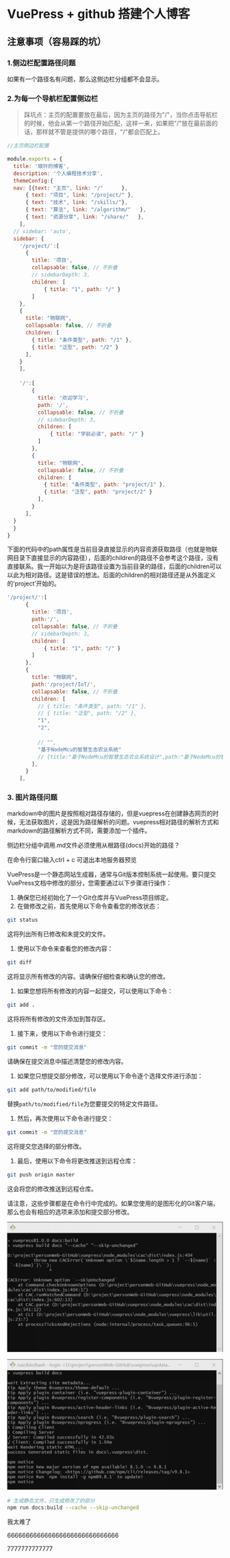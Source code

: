 # VuePress + github 搭建个人博客

## 注意事项（容易踩的坑）

### 1.侧边栏配置路径问题

如果有一个路径名有问题，那么这侧边栏分组都不会显示。

### 2.为每一个导航栏配置侧边栏

> 踩坑点：主页的配置要放在最后，因为主页的路径为"/"，当你点击导航栏的时候，他会从第一个路径开始匹配，这样一来，如果把"/"放在最前面的话，那样就不管是提供的哪个路径，"/"都会匹配上。

```js
//主页侧边栏配置
```



```js
module.exports = {
  title: '琅玕的博客',
  description: '个人编程技术分享',
  themeConfig:{
  nav: [{text: "主页", link: "/"      },
      { text: "项目", link: "/project/" },
      { text: "技术", link: "/skills/"},
      { text: "算法", link: "/algorithm/"   },
      { text: "资源分享", link: "/share/"   },
    ],
  // sidebar: 'auto',
  sidebar: {
    '/project/':[
      {
        title: '项目',
        collapsable: false, // 不折叠
        // sidebarDepth: 3,
        children: [
            { title: "1", path: "/" }
        ]
    },
    {
      title: "物联网",
      collapsable: false, // 不折叠
      children: [
        { title: "条件类型", path: "/1" },
        { title: "泛型", path: "/2" }
      ],
    }
    ],

    '/':[
        {
          title: '欢迎学习',
          path: '/',
          collapsable: false, // 不折叠
          // sidebarDepth: 3,
          children: [
              { title: "学前必读", path: "/" }
          ]
        },
        {
          title: "物联网",
          collapsable: false, // 不折叠
          children: [
            { title: "条件类型", path: "project/1" },
            { title: "泛型", path: "project/2" }
          ],
        }
      ],
  }
  } 
}


```

下面的代码中的path属性是当前目录直接显示的内容资源获取路径（也就是物联网目录下直接显示的内容路径），后面的children的路径不会参考这个路径，没有直接联系。我一开始以为是将该路径设置为当前目录的路径，后面的children可以以此为相对路径。这是错误的想法。后面的children的相对路径还是从外面定义的‘project’开始的。

```js
'/project/':[
      {
        title: '项目',
        path:'/',
        collapsable: false, // 不折叠
        // sidebarDepth: 3,
        children: [
            { title: "1", path: "/" }
        ]
      },
      {
        title: "物联网",
        path:'/project/IoT/',
        collapsable: false, // 不折叠
        children: [
          // { title: "条件类型", path: "/1" },
          // { title: "泛型", path: "/2" },
          "1",
          "2",

          // "",
          "基于NodeMcu的智慧生态农业系统"
          // {title:"基于NodeMcu的智慧生态农业系统设计",path:"基于NodeMcu的智慧生态农业系统设计"}
        ],
      }
    ],
```



### 3. 图片路径问题

markdown中的图片是按照相对路径存储的，但是vuepress在创建静态网页的时候，无法获取图片，这是因为路径解析的问题。vuepress相对路径的解析方式和markdown的路径解析方式不同，需要添加一个插件。



侧边栏分组中调用.md文件必须使用从根路径(docs)开始的路径？

在命令行窗口输入ctrl + c 可退出本地服务器预览



VuePress是一个静态网站生成器，通常与Git版本控制系统一起使用。要只提交VuePress文档中修改的部分，您需要通过以下步骤进行操作：

1. 确保您已经初始化了一个Git仓库并与VuePress项目绑定。
2. 在做修改之前，首先使用以下命令查看您的修改状态：

```bash
git status
```

这将列出所有已修改和未提交的文件。

1. 使用以下命令来查看您的修改内容：

```bash
git diff
```

这将显示所有修改的内容。请确保仔细检查和确认您的修改。

1. 如果您想将所有修改的内容一起提交，可以使用以下命令：

```bash
git add .
```

这将将所有修改的文件添加到暂存区。

1. 接下来，使用以下命令进行提交：

```bash
git commit -m "您的提交消息"
```

请确保在提交消息中描述清楚您的修改内容。

1. 如果您只想提交部分修改，可以使用以下命令逐个选择文件进行添加：

```bash
git add path/to/modified/file
```

替换`path/to/modified/file`为您要提交的特定文件路径。

1. 然后，再次使用以下命令进行提交：

```bash
git commit -m "您的提交消息"
```

这将提交您选择的部分修改。

1. 最后，使用以下命令将更改推送到远程仓库：

```bash
git push origin master
```

这会将您的修改推送到远程仓库。

请注意，这些步骤都是在命令行中完成的。如果您使用的是图形化的Git客户端，那么也会有相应的选项来添加和提交部分修改。

![image-20230731215515625](VuePress+github搭建个人博客/image-20230731215515625.png)

![image-20230731224531621](VuePress+github搭建个人博客/image-20230731224531621.png)



```sh
# 生成静态文件，只生成修改了的部分
npm run docs:build --cache --skip-unchanged
```

我太难了

666666666666666666666666666666

7777777777777
